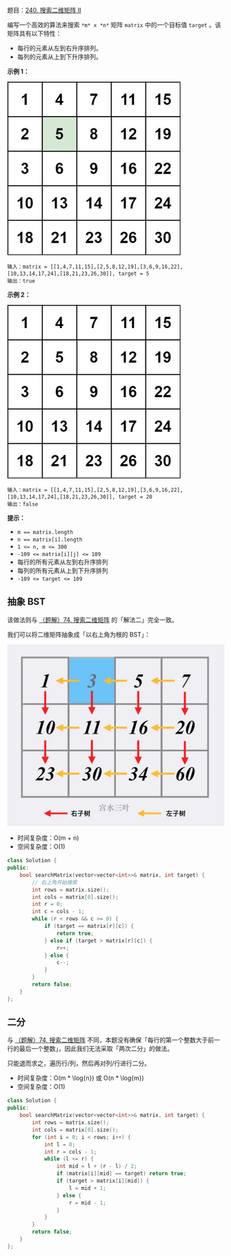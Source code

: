 题目：[240. 搜索二维矩阵 II](https://leetcode.cn/problems/search-a-2d-matrix-ii/)

编写一个高效的算法来搜索 `*m* x *n*` 矩阵 `matrix` 中的一个目标值 `target` 。该矩阵具有以下特性：

- 每行的元素从左到右升序排列。
- 每列的元素从上到下升序排列。

**示例 1：**

![img](../../img/searchgrid2.jpg)

```
输入：matrix = [[1,4,7,11,15],[2,5,8,12,19],[3,6,9,16,22],[10,13,14,17,24],[18,21,23,26,30]], target = 5
输出：true
```

**示例 2：**

![img](../../img/searchgrid.jpg)

```
输入：matrix = [[1,4,7,11,15],[2,5,8,12,19],[3,6,9,16,22],[10,13,14,17,24],[18,21,23,26,30]], target = 20
输出：false
```

**提示：**

- `m == matrix.length`
- `n == matrix[i].length`
- `1 <= n, m <= 300`
- `-109 <= matrix[i][j] <= 109`
- 每行的所有元素从左到右升序排列
- 每列的所有元素从上到下升序排列
- `-109 <= target <= 109`

## 抽象 BST

该做法则与 [（题解）74. 搜索二维矩阵](https://leetcode-cn.com/problems/search-a-2d-matrix/solution/gong-shui-san-xie-yi-ti-shuang-jie-er-fe-l0pq/) 的「解法二」完全一致。

我们可以将二维矩阵抽象成「以右上角为根的 BST」：

![image.png](../../img/1617066993-AyRIiF-image-20230123182924358.png)

- 时间复杂度：O(m + n)
- 空间复杂度：O(1)

```cpp
class Solution {
public:
    bool searchMatrix(vector<vector<int>>& matrix, int target) {
        // 右上角开始搜索
        int rows = matrix.size();
        int cols = matrix[0].size();
        int r = 0;
        int c = cols - 1;
        while (r < rows && c >= 0) {
            if (target == matrix[r][c]) {
                return true;
            } else if (target > matrix[r][c]) {
                r++;
            } else {
                c--;
            }
        }
        return false;
    }
};
```

## 二分

与 [（题解）74. 搜索二维矩阵](https://leetcode-cn.com/problems/search-a-2d-matrix/solution/gong-shui-san-xie-yi-ti-shuang-jie-er-fe-l0pq/) 不同，本题没有确保「每行的第一个整数大于前一行的最后一个整数」，因此我们无法采取「两次二分」的做法。

只能退而求之，遍历行/列，然后再对列/行进行二分。

- 时间复杂度：O(m * \log{n}) 或 O(n * \log{m})
- 空间复杂度：O(1)

```cpp
class Solution {
public:
    bool searchMatrix(vector<vector<int>>& matrix, int target) {
        int rows = matrix.size();
        int cols = matrix[0].size();
        for (int i = 0; i < rows; i++) {
            int l = 0;
            int r = cols - 1;
            while (l <= r) {
                int mid = l + (r - l) / 2;
                if (matrix[i][mid] == target) return true;
                if (target > matrix[i][mid]) {
                    l = mid + 1;
                } else {
                    r = mid - 1;
                }
            }
        }
        return false;
    }
};
```

